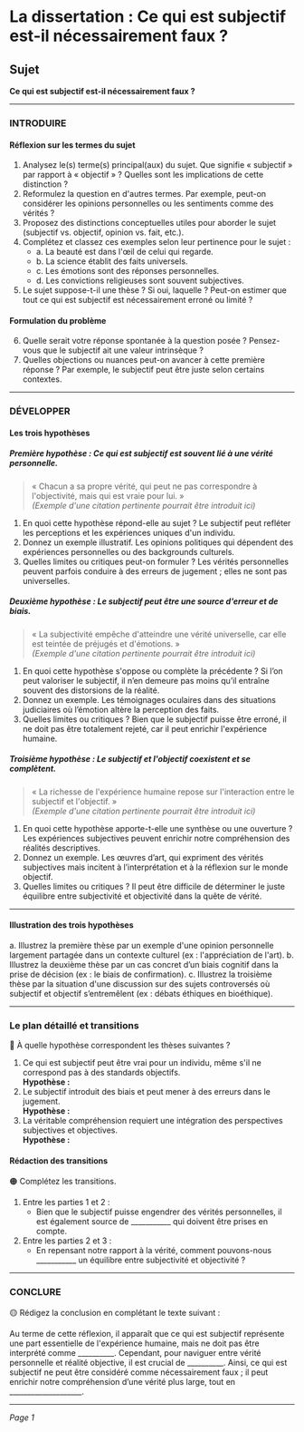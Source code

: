 # La dissertation : Ce qui est subjectif est-il nécessairement faux ?

## Sujet
**Ce qui est subjectif est-il nécessairement faux ?**

---

### INTRODUIRE

#### Réflexion sur les termes du sujet

1. Analysez le(s) terme(s) principal(aux) du sujet. Que signifie « subjectif » par rapport à « objectif » ? Quelles sont les implications de cette distinction ?
2. Reformulez la question en d'autres termes. Par exemple, peut-on considérer les opinions personnelles ou les sentiments comme des vérités ?
3. Proposez des distinctions conceptuelles utiles pour aborder le sujet (subjectif vs. objectif, opinion vs. fait, etc.).
4. Complétez et classez ces exemples selon leur pertinence pour le sujet :
   - a. La beauté est dans l'œil de celui qui regarde.
   - b. La science établit des faits universels.
   - c. Les émotions sont des réponses personnelles.
   - d. Les convictions religieuses sont souvent subjectives.
5. Le sujet suppose-t-il une thèse ? Si oui, laquelle ? Peut-on estimer que tout ce qui est subjectif est nécessairement erroné ou limité ?

#### Formulation du problème

6. Quelle serait votre réponse spontanée à la question posée ? Pensez-vous que le subjectif ait une valeur intrinsèque ?
7. Quelles objections ou nuances peut-on avancer à cette première réponse ? Par exemple, le subjectif peut être juste selon certains contextes.

---

### DÉVELOPPER

#### Les trois hypothèses

##### Première hypothèse : Ce qui est subjectif est souvent lié à une vérité personnelle.

> « Chacun a sa propre vérité, qui peut ne pas correspondre à l'objectivité, mais qui est vraie pour lui. »  
> *(Exemple d'une citation pertinente pourrait être introduit ici)*

1. En quoi cette hypothèse répond-elle au sujet ? Le subjectif peut refléter les perceptions et les expériences uniques d'un individu.
2. Donnez un exemple illustratif. Les opinions politiques qui dépendent des expériences personnelles ou des backgrounds culturels.
3. Quelles limites ou critiques peut-on formuler ? Les vérités personnelles peuvent parfois conduire à des erreurs de jugement ; elles ne sont pas universelles.

##### Deuxième hypothèse : Le subjectif peut être une source d'erreur et de biais.

> « La subjectivité empêche d'atteindre une vérité universelle, car elle est teintée de préjugés et d'émotions. »  
> *(Exemple d'une citation pertinente pourrait être introduit ici)*

1. En quoi cette hypothèse s'oppose ou complète la précédente ? Si l’on peut valoriser le subjectif, il n’en demeure pas moins qu’il entraîne souvent des distorsions de la réalité.
2. Donnez un exemple. Les témoignages oculaires dans des situations judiciaires où l’émotion altère la perception des faits.
3. Quelles limites ou critiques ? Bien que le subjectif puisse être erroné, il ne doit pas être totalement rejeté, car il peut enrichir l'expérience humaine.

##### Troisième hypothèse : Le subjectif et l'objectif coexistent et se complètent.

> « La richesse de l'expérience humaine repose sur l'interaction entre le subjectif et l'objectif. »  
> *(Exemple d'une citation pertinente pourrait être introduit ici)*

1. En quoi cette hypothèse apporte-t-elle une synthèse ou une ouverture ? Les expériences subjectives peuvent enrichir notre compréhension des réalités descriptives.
2. Donnez un exemple. Les œuvres d’art, qui expriment des vérités subjectives mais incitent à l’interprétation et à la réflexion sur le monde objectif.
3. Quelles limites ou critiques ? Il peut être difficile de déterminer le juste équilibre entre subjectivité et objectivité dans la quête de vérité.

---

#### Illustration des trois hypothèses

a. Illustrez la première thèse par un exemple d'une opinion personnelle largement partagée dans un contexte culturel (ex : l'appréciation de l'art).
b. Illustrez la deuxième thèse par un cas concret d’un biais cognitif dans la prise de décision (ex : le biais de confirmation).
c. Illustrez la troisième thèse par la situation d'une discussion sur des sujets controversés où subjectif et objectif s’entremêlent (ex : débats éthiques en bioéthique).

---

### Le plan détaillé et transitions

🔴 À quelle hypothèse correspondent les thèses suivantes ?

1. Ce qui est subjectif peut être vrai pour un individu, même s'il ne correspond pas à des standards objectifs.  
   **Hypothèse :**
2. Le subjectif introduit des biais et peut mener à des erreurs dans le jugement.  
   **Hypothèse :**
3. La véritable compréhension requiert une intégration des perspectives subjectives et objectives.  
   **Hypothèse :**

#### Rédaction des transitions

🟠 Complétez les transitions.

1. Entre les parties 1 et 2 :  
   - Bien que le subjectif puisse engendrer des vérités personnelles, il est également source de ___________ qui doivent être prises en compte.
2. Entre les parties 2 et 3 :  
   - En repensant notre rapport à la vérité, comment pouvons-nous ___________ un équilibre entre subjectivité et objectivité ?

---

### CONCLURE

🟡 Rédigez la conclusion en complétant le texte suivant :

Au terme de cette réflexion, il apparaît que ce qui est subjectif représente une part essentielle de l'expérience humaine, mais ne doit pas être interprété comme __________. Cependant, pour naviguer entre vérité personnelle et réalité objective, il est crucial de __________. Ainsi, ce qui est subjectif ne peut être considéré comme nécessairement faux ; il peut enrichir notre compréhension d’une vérité plus large, tout en ____________________. 

--- 

*Page 1*
